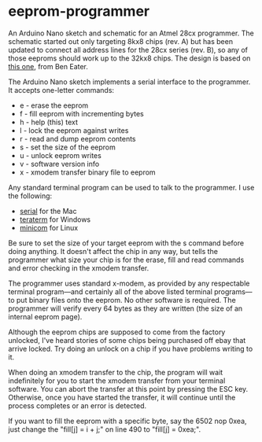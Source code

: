 # eeprom-programmer
An Arduino Nano sketch and schematic for an Atmel 28cx programmer. The schematic started out only targeting 8kx8 chips (rev. A) but has been updated to connect all address lines for the 28cx series (rev. B), so any of those eeproms should work up to the 32kx8 chips. The design is based on [this one](https://youtu.be/K88pgWhEb1M), from Ben Eater. 

The Arduino Nano sketch implements a serial interface to the programmer. It accepts one-letter commands:
- e - erase the eeprom
- f - fill eeprom with incrementing bytes
- h - help (this) text
- l - lock the eeprom against writes
- r - read and dump eeprom contents
- s - set the size of the eeprom
- u - unlock eeprom writes
- v - software version info
- x - xmodem transfer binary file to eeprom

Any standard terminal program can be used to talk to the programmer. I use the following:
- [serial](http://www.decisivetactics.com/products/serial/) for the Mac
- [teraterm](https://ttssh2.osdn.jp/index.html.en) for Windows
- [minicom](https://linux.die.net/man/1/minicom) for Linux

Be sure to set the size of your target eeprom with the s command before doing anything. It doesn't affect the chip in any way, but tells the programmer what size your chip is for the erase, fill and read commands and error checking in the xmodem transfer.

The programmer uses standard x-modem, as provided by any respectable terminal program—and certainly all of the
above listed terminal programs—to put binary files onto the eeprom. No other software is required. The programmer
will verify every 64 bytes as they are written (the size of an internal eeprom page).

Although the eeprom chips are supposed to come from the factory unlocked, I've heard stories of some chips being
purchased off ebay that arrive locked. Try doing an unlock on a chip if you have problems writing to it.

When doing an xmodem transfer to the chip, the program will wait indefinitely for you to start the xmodem transfer from your terminal software. You can abort the transfer at this point by pressing the ESC key. Otherwise, once you have started the transfer, it will continue until the process completes or an error is detected.

If you want to fill the eeprom with a specific byte, say the 6502 nop 0xea, just change the "fill[j] = i + j;" on line 490 to "fill[j] = 0xea;".
